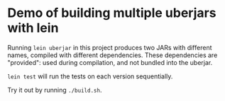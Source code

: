 # Demo of building multiple uberjars with lein

Running `lein uberjar` in this project produces two JARs with different names,
compiled with different dependencies. These dependencies are "provided": used
during compilation, and not bundled into the uberjar.

`lein test` will run the tests on each version sequentially.

Try it out by running `./build.sh`.
